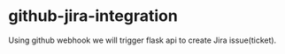 # github-jira-integration
Using github webhook we will trigger flask api to create Jira issue(ticket).
